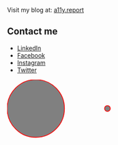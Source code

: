 Visit my blog at: [a11y.report][5]

## Contact me

* [LinkedIn][4]
* [Facebook][2]
* [Instagram][3]
* [Twitter][1]

<svg
  viewBox="10 10 300 100"
  xmlns="http://www.w3.org/2000/svg"
  stroke="red"
  fill="grey">
  <circle cx="50" cy="50" r="40" />
  <circle cx="150" cy="50" r="4" />
</svg>


[1]: http://twitter.com/rotnicki
[2]: http://www.facebook.com/rotnicki
[3]: http://instagram.com/rotnicki
[4]: https://www.linkedin.com/in/mikolajrotnicki
[5]: http://a11y.report
